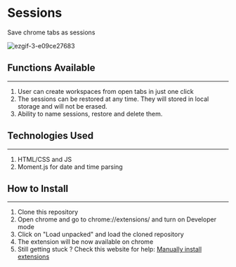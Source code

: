 # Sessions

Save chrome tabs as sessions
  
![ezgif-3-e09ce27683](https://user-images.githubusercontent.com/42151354/162585583-c35a0b64-7632-470a-89b9-c5282714d5de.gif)

## Functions Available
---

1. User can create workspaces from open tabs in just one click
2. The sessions can be restored at any time. They will stored in local storage and will not be erased.
3. Ability to name sessions, restore and delete them.

## Technologies Used
---
1. HTML/CSS and JS 
2. Moment.js for date and time parsing

## How to Install
---
1. Clone this repository
2. Open chrome and go to chrome://extensions/ and turn on Developer mode
3. Click on "Load unpacked" and load the cloned repository
4. The extension will be now available on chrome
5. Still getting stuck ? Check this website for help: <a href="https://www.cnet.com/tech/services-and-software/how-to-install-chrome-extensions-manually/">Manually install extensions</a>
